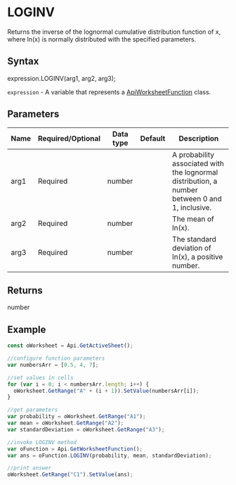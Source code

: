 # LOGINV

Returns the inverse of the lognormal cumulative distribution function of x, where ln(x) is normally distributed with the specified parameters.

## Syntax

expression.LOGINV(arg1, arg2, arg3);

`expression` - A variable that represents a [ApiWorksheetFunction](../ApiWorksheetFunction.md) class.

## Parameters

| **Name** | **Required/Optional** | **Data type** | **Default** | **Description** |
| ------------- | ------------- | ------------- | ------------- | ------------- |
| arg1 | Required | number |  | A probability associated with the lognormal distribution, a number between 0 and 1, inclusive. |
| arg2 | Required | number |  | The mean of ln(x). |
| arg3 | Required | number |  | The standard deviation of ln(x), a positive number. |

## Returns

number

## Example



```javascript
const oWorksheet = Api.GetActiveSheet();

//configure function parameters
var numbersArr = [0.5, 4, 7];

//set values in cells
for (var i = 0; i < numbersArr.length; i++) {
  oWorksheet.GetRange("A" + (i + 1)).SetValue(numbersArr[i]);
}

//get parameters
var probability = oWorksheet.GetRange("A1");
var mean = oWorksheet.GetRange("A2");
var standardDeviation = oWorksheet.GetRange("A3");

//invoke LOGINV method
var oFunction = Api.GetWorksheetFunction();
var ans = oFunction.LOGINV(probability, mean, standardDeviation);

//print answer
oWorksheet.GetRange("C1").SetValue(ans);

```
